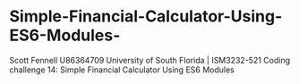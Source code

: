 # Simple-Financial-Calculator-Using-ES6-Modules-
Scott Fennell U86364709
University of South Florida | ISM3232-521
Coding challenge 14: Simple Financial Calculator Using ES6 Modules 
